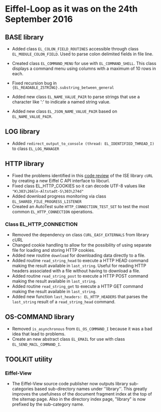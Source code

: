 # Eiffel-Loop as it was on the 24th September 2016

## BASE library
* Added class `EL_COLON_FIELD_ROUTINES` accessible through class `EL_MODULE_COLON_FIELD`. Used to parse colon delimited fields in file line.

* Created class `EL_COMMAND_MENU` for use with `EL_COMMAND_SHELL`. This class displays a command menu using columns with a maximum of 10 rows in each.

* Fixed recursion bug in `{EL_READABLE_ZSTRING}.substring_between_general`

* Added new class `EL_NAME_VALUE_PAIR` to parse strings that use a character like ':' to indicate a named string value.
* Added new class `EL_JSON_NAME_VALUE_PAIR` based on `EL_NAME_VALUE_PAIR`.

## LOG library
* Added `redirect_output_to_console (thread: EL_IDENTIFIED_THREAD_I)` to class `EL_LOG_MANAGER`

## HTTP library

* Fixed the problems identified in this [code review](https://groups.google.com/forum/#!topic/eiffel-users/5rXQC2sQNZU) of the ISE library `cURL` by creating a new Eiffel C API interface to libcurl.
* Fixed class EL_HTTP_COOKIES so it can decode UTF-8 values like `"K\303\266ln-Altstadt-S\303\274d"`
* Added download progress monitoring via class `EL_SHARED_FILE_PROGRESS_LISTENER`
* Created an AutoTest suite `HTTP_CONNECTION_TEST_SET` to test the most common `EL_HTTP_CONNECTION` operations.

### Class EL_HTTP_CONNECTION

* Removed the dependency on class `CURL_EASY_EXTERNALS` from library cURL
* Changed cookie handling to allow for the possibility of using separate file for loading and storing HTTP cookies.
* Added new routine `download` for downloading data directly to a file.
* Added routine `read_string_head` to execute a HTTP HEAD command making the result available in `last_string`. Useful for reading HTTP headers associated with a file without having to download a file.
* Added routine `read_string_post` to execute a HTTP POST command making the result available in `last_string`.
* Added routine `read_string_get` to execute a HTTP GET command making the result available in `last_string`.
* Added new function `last_headers: EL_HTTP_HEADERS` that parses the `last_string` result of a `read_string_head` command.

## OS-COMMAND library
* Removed `is_asynchronous` from `EL_OS_COMMAND_I` because it was a bad idea that lead to problems.
* Create an new abstract class `EL_EMAIL` for use with class `EL_SEND_MAIL_COMMAND_I`.

## TOOLKIT utility

### Eiffel-View

* The Eiffel-View source code publisher now outputs library sub-categories based sub-directory names under ''library''. This greatly improves the usefulness of the document fragment index at the top of the sitemap page. Also in the directory index page, "library" is now prefixed by the sub-category name.
